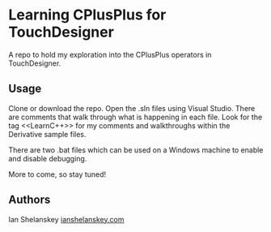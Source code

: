 # Learning CPlusPlus for TouchDesigner
A repo to hold my exploration into the CPlusPlus operators in TouchDesigner.

## Usage
Clone or download the repo. Open the .sln files using Visual Studio. There are comments that walk through what is happening in each file. 
Look for the tag <<LearnC++>> for my comments and walkthroughs within the Derivative sample files. 

There are two .bat files which can be used on a Windows machine to enable and disable debugging.

More to come, so stay tuned!


## Authors
Ian Shelanskey [ianshelanskey.com](https://www.ianshelanskey.com)
